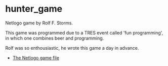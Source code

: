 # hunter_game

Netlogo game by Rolf F. Storms.

This game was programmed due to a TRES event called 'fun programming', in which one
combines beer and programming.

Rolf was so enthousiastic, he wrote this game a day in advance.

 * [The Netlogo game file](game.nlogo)
